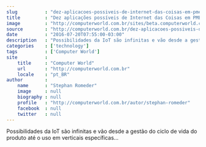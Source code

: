 ```yaml
---
slug          : "dez-aplicacoes-possiveis-de-internet-das-coisas-em-pmes"
title         : "Dez aplicações possíveis de Internet das Coisas em PMEs"
image         : "http://computerworld.com.br/sites/beta.computerworld.com.br/files/news_articles/iot_simbolos.jpg"
source        : "http://computerworld.com.br/dez-aplicacoes-possiveis-do-conceito-de-internet-das-coisas-em-pmes"
date          : "2016-07-20T07:55:00-03:00"
description   : "Possibilidades da IoT são infinitas e vão desde a gestão do ciclo de vida do produto até o uso em verticais específicas..."
categories    : ['technology']
tags          : ['Computer World']
site          :
    title     : "Computer World"
    url       : "http://computerworld.com.br"
    locale    : "pt_BR"
author        :
    name      : "Stephan Romeder"
    image     : null
    biography : null
    profile   : "http://computerworld.com.br/autor/stephan-romeder"
    facebook  : null
    twitter   : null
---
```


Possibilidades da IoT são infinitas e vão desde a gestão do ciclo de vida do produto até o uso em verticais específicas...
